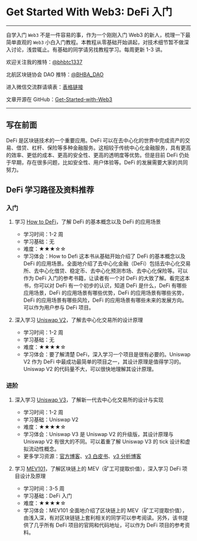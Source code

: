 # Get Started With Web3: DeFi 入门

---

自学入门 `Web3` 不是一件容易的事，作为一个刚刚入门 Web3 的新人，梳理一下最简单直观的 `Web3` 小白入门教程。本教程从零基础开始讲起，对技术细节暂不做深入讨论，浅尝辄止。有基础的同学请另找教程学习。每周更新 1-3 讲。

欢迎关注我的推特：[@bhbtc1337](https://twitter.com/bhbtc1337)

北航区块链协会 DAO 推特：[@BHBA_DAO](https://twitter.com/BHBA_DAO)

进入微信交流群请填表：[表格链接](https://forms.gle/QMBwL6LwZyQew1tX8)

文章开源在 GitHub：[Get-Started-with-Web3](https://github.com/beihaili/Get-Started-with-Web3)

---

## 写在前面

DeFi 是区块链技术的一个重要应用。DeFi 可以在去中心化的世界中完成资产的交易、借贷、杠杆、保险等多种金融服务。这相较于传统中心化金融服务，具有更高的效率、更低的成本、更高的安全性、更高的透明度等优势。但是目前 DeFi 仍处于早期，存在很多问题，比如安全性、用户体验等。DeFi 的发展需要大家的共同努力。

## DeFi 学习路径及资料推荐

### 入门

1. 学习 [How to DeFi](./How_to_DeFi_Chinese.pdf)，了解 DeFi 的基本概念以及 DeFi 的应用场景
   - 学习时间：1-2 周
   - 学习基础：无
   - 难度：★★★☆☆
   - 学习体会：How to Defi 这本书从基础开始介绍了 DeFi 的基本概念以及 DeFi 的应用场景。全面地介绍了去中心化金融（DeFi）包括去中心化交易所、去中心化借贷、稳定币、去中心化预测市场、去中心化保险等。可以作为 DeFi 入门的参考书籍，让读者有一个对 DeFi 的大致了解。看完这本书，你可以对 DeFi 有一个初步的认识，知道 DeFi 是什么，DeFi 有哪些应用场景，DeFi 的应用场景有哪些优势，DeFi 的应用场景有哪些劣势，DeFi 的应用场景有哪些风险，DeFi 的应用场景有哪些未来的发展方向。可以作为用户参与 DeFi 项目。

2. 深入学习 [Uniswap V2](https://github.com/Uniswap/v2-core)，了解去中心化交易所的设计原理
   - 学习时间：1-2 周
   - 学习基础：无
   - 难度：★★★★☆
   - 学习体会：要了解清楚 DeFi，深入学习一个项目是很有必要的。Uniswap V2 作为 DeFi 中最成功最简单的项目之一，其设计原理是值得学习的。Uniswap V2 的代码量不大，可以很快地理解其设计原理。

### 进阶

1. 深入学习 [Uniswap V3](https://github.com/Uniswap/v3-core)，了解新一代去中心化交易所的设计与实现
   - 学习时间：1-2 周
   - 学习基础：Uniswap V2
   - 难度：★★★★☆
   - 学习体会：Uniswap V3 是 Uniswap V2 的升级版，其设计原理与 Uniswap V2 有很大的不同。可以着重了解 Uniswap V3 的 tick 设计和虚拟流动性概念。
   - 更多学习资源：[官方博客](https://uniswap.org/blog/uniswap-v3/)、[v3 白皮书](https://uniswap.org/whitepaper-v3.pdf)、[v3 分析博客](https://www.jianshu.com/p/c2adfb478b7f)

2. 学习 [MEV101](./MEV101.pdf)，了解区块链上的 MEV（矿工可提取价值），深入学习 DeFi 项目设计及原理
   - 学习时间：3-5 周
   - 学习基础：DeFi 入门
   - 难度：★★★★☆
   - 学习体会：MEV101 全面地介绍了区块链上的 MEV（矿工可提取价值），由浅入深，有对区块链链上套利相关的同学可以参考阅读。另外，该书提供了几乎所有 DeFi 项目的官网和代码地址，可以作为 DeFi 项目的参考资料。
